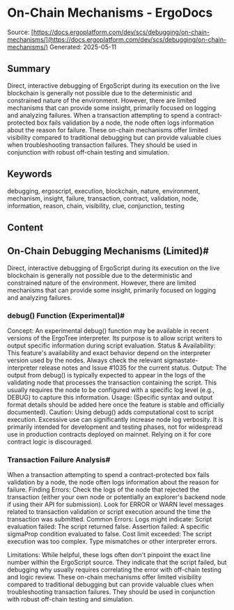 # On-Chain Mechanisms - ErgoDocs
Source: [https://docs.ergoplatform.com/dev/scs/debugging/on-chain-mechanisms/](https://docs.ergoplatform.com/dev/scs/debugging/on-chain-mechanisms/)
Generated: 2025-05-11

## Summary
Direct, interactive debugging of ErgoScript during its execution on the live blockchain is generally not possible due to the deterministic and constrained nature of the environment. However, there are limited mechanisms that can provide some insight, primarily focused on logging and analyzing failures. When a transaction attempting to spend a contract-protected box fails validation by a node, the node often logs information about the reason for failure. These on-chain mechanisms offer limited visibility compared to traditional debugging but can provide valuable clues when troubleshooting transaction failures. They should be used in conjunction with robust off-chain testing and simulation.

## Keywords
debugging, ergoscript, execution, blockchain, nature, environment, mechanism, insight, failure, transaction, contract, validation, node, information, reason, chain, visibility, clue, conjunction, testing

## Content
## On-Chain Debugging Mechanisms (Limited)#
Direct, interactive debugging of ErgoScript during its execution on the live blockchain is generally not possible due to the deterministic and constrained nature of the environment. However, there are limited mechanisms that can provide some insight, primarily focused on logging and analyzing failures.

### debug() Function (Experimental)#
Concept: An experimental debug() function may be available in recent versions of the ErgoTree interpreter. Its purpose is to allow script writers to output specific information during script evaluation.
Status & Availability: This feature's availability and exact behavior depend on the interpreter version used by the nodes. Always check the relevant sigmastate-interpreter release notes and Issue #1035 for the current status.
Output: The output from debug() is typically expected to appear in the logs of the validating node that processes the transaction containing the script. This usually requires the node to be configured with a specific log level (e.g., DEBUG) to capture this information.
Usage: (Specific syntax and output format details should be added here once the feature is stable and officially documented).
Caution:
Using debug() adds computational cost to script execution.
Excessive use can significantly increase node log verbosity.
It is primarily intended for development and testing phases, not for widespread use in production contracts deployed on mainnet. Relying on it for core contract logic is discouraged.

### Transaction Failure Analysis#
When a transaction attempting to spend a contract-protected box fails validation by a node, the node often logs information about the reason for failure.
Finding Errors: Check the logs of the node that rejected the transaction (either your own node or potentially an explorer's backend node if using their API for submission). Look for ERROR or WARN level messages related to transaction validation or script execution around the time the transaction was submitted.
Common Errors: Logs might indicate:
Script evaluation failed: The script returned false.
Assertion failed: A specific sigmaProp condition evaluated to false.
Cost limit exceeded: The script execution was too complex.
Type mismatches or other interpreter errors.


Limitations: While helpful, these logs often don't pinpoint the exact line number within the ErgoScript source. They indicate that the script failed, but debugging why usually requires correlating the error with off-chain testing and logic review.
These on-chain mechanisms offer limited visibility compared to traditional debugging but can provide valuable clues when troubleshooting transaction failures. They should be used in conjunction with robust off-chain testing and simulation.
